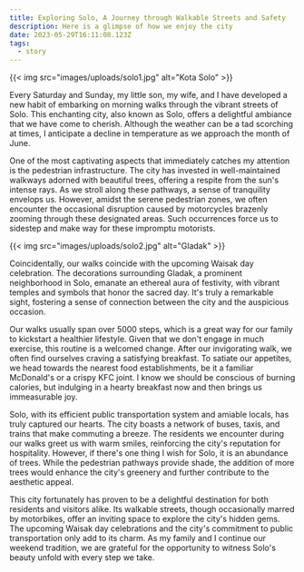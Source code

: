 ```yaml
---
title: Exploring Solo, A Journey through Walkable Streets and Safety
description: Here is a glimpse of how we enjoy the city
date: 2023-05-29T16:11:08.123Z
tags:
  - story
---
```

{{< img src="images/uploads/solo1.jpg" alt="Kota Solo" >}}

Every Saturday and Sunday, my little son, my wife, and I have developed a new habit of embarking on morning walks through the vibrant streets of Solo. This enchanting city, also known as Solo, offers a delightful ambiance that we have come to cherish. Although the weather can be a tad scorching at times, I anticipate a decline in temperature as we approach the month of June.

One of the most captivating aspects that immediately catches my attention is the pedestrian infrastructure. The city has invested in well-maintained walkways adorned with beautiful trees, offering a respite from the sun's intense rays. As we stroll along these pathways, a sense of tranquility envelops us. However, amidst the serene pedestrian zones, we often encounter the occasional disruption caused by motorcycles brazenly zooming through these designated areas. Such occurrences force us to sidestep and make way for these impromptu motorists.

{{< img src="images/uploads/solo2.jpg" alt="Gladak" >}}

Coincidentally, our walks coincide with the upcoming Waisak day celebration. The decorations surrounding Gladak, a prominent neighborhood in Solo, emanate an ethereal aura of festivity, with vibrant temples and symbols that honor the sacred day. It's truly a remarkable sight, fostering a sense of connection between the city and the auspicious occasion.

Our walks usually span over 5000 steps, which is a great way for our family to kickstart a healthier lifestyle. Given that we don't engage in much exercise, this routine is a welcomed change. After our invigorating walk, we often find ourselves craving a satisfying breakfast. To satiate our appetites, we head towards the nearest food establishments, be it a familiar McDonald's or a crispy KFC joint. I know we should be conscious of burning calories, but indulging in a hearty breakfast now and then brings us immeasurable joy.

Solo, with its efficient public transportation system and amiable locals, has truly captured our hearts. The city boasts a network of buses, taxis, and trains that make commuting a breeze. The residents we encounter during our walks greet us with warm smiles, reinforcing the city's reputation for hospitality. However, if there's one thing I wish for Solo, it is an abundance of trees. While the pedestrian pathways provide shade, the addition of more trees would enhance the city's greenery and further contribute to the aesthetic appeal.

This city fortunately has proven to be a delightful destination for both residents and visitors alike. Its walkable streets, though occasionally marred by motorbikes, offer an inviting space to explore the city's hidden gems. The upcoming Waisak day celebrations and the city's commitment to public transportation only add to its charm. As my family and I continue our weekend tradition, we are grateful for the opportunity to witness Solo's beauty unfold with every step we take.
